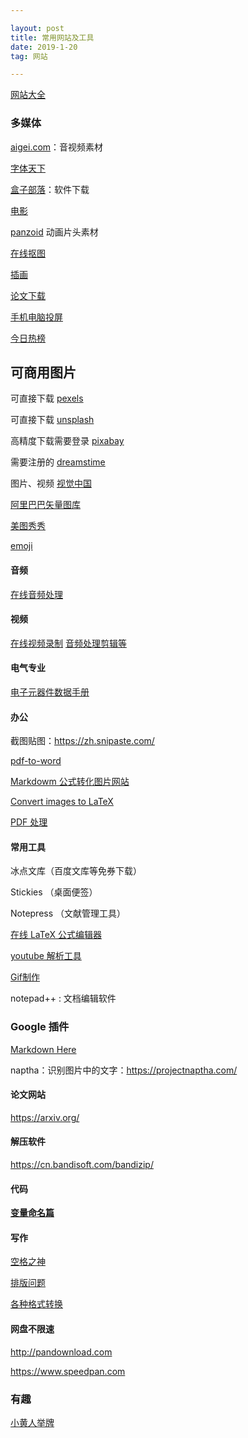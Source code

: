 ```yaml
---

layout: post
title: 常用网站及工具
date: 2019-1-20 
tag: 网站

---
```


[网站大全](http://www.addog.vip/)

### 多媒体

[aigei.com](http://www.aigei.com/)：音视频素材

[字体天下](http://www.fonts.net.cn/)

[盒子部落](https://www.hezibuluo.com/)：软件下载

[电影](https://www.80s.la/)

[panzoid](https://panzoid.com/) 动画片头素材

[在线抠图](https://www.remove.bg/)

[插画](https://www.pixiv.net/)

[论文下载](https://www.cn-ki.net/)

[手机电脑投屏](https://web.airdroid.com/)

[今日热榜](https://tophub.today/)

## 可商用图片
可直接下载
[pexels](https://www.pexels.com/)

可直接下载
[unsplash](https://unsplash.com/)


高精度下载需要登录
[pixabay](https://pixabay.com/)

需要注册的
[dreamstime](https://cn.dreamstime.com/)

图片、视频
[视觉中国](https://www.vcg.com/)

[阿里巴巴矢量图库](http://www.iconfont.cn/)

[美图秀秀](http://xiuxiu.web.meitu.com/)

[emoji](https://emojipedia.org/dog-face/)

#### 音频

[在线音频处理](https://mp3cut.net/cn/beta/)

#### 视频

[在线视频录制](https://www.apowersoft.cn/free-online-screen-recorder)
[音频处理剪辑等](http://www.17rd.com/)

#### 电气专业
[电子元器件数据手册](http://www.alldatasheetcn.com/)

#### 办公

截图贴图：https://zh.snipaste.com/

[pdf-to-word](https://smallpdf.com/cn/pdf-to-word)

[Markdowm 公式转化图片网站](https://www.quicklatex.com/)

[Convert images to LaTeX](https://mathpix.com/)

[PDF 处理](https://www.ilovepdf.com/)

#### 常用工具

冰点文库（百度文库等免券下载）

Stickies （桌面便签）

Notepress （文献管理工具）

[在线 LaTeX 公式编辑器](https://www.codecogs.com/latex/eqneditor.php)

[youtube 解析工具](https://www.vlogdownloader.com/download.html)

[Gif制作](https://tool.gifhome.com/video/)

notepad++ : 文档编辑软件

### Google 插件

[ Markdown Here](chrome-extension://elifhakcjgalahccnjkneoccemfahfoa/common/options.html)

naptha：识别图片中的文字：https://projectnaptha.com/

#### 论文网站

https://arxiv.org/

#### 解压软件 

https://cn.bandisoft.com/bandizip/

#### 代码

[**变量命名篇**](https://unbug.github.io/codelf/)

#### 写作

[空格之神](https://zizhengwu.github.io/daft-auto-spacing/)

[排版问题](https://bookdown.org/baydap/steemh/wzbjp.html#emoji)

[各种格式转换](https://blog.just4fun.site/document-factory-pandoc.html?tdsourcetag=s_pctim_aiomsg)

#### 网盘不限速

http://pandownload.com

https://www.speedpan.com

### 有趣

[小黄人举牌](https://small-upup.upuptoyou.com/)

